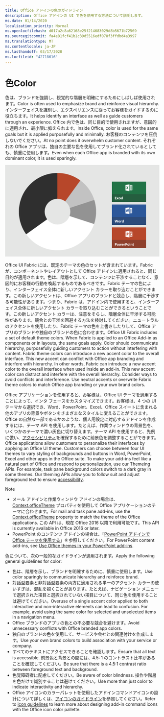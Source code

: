 ```yaml
---
title: Office アドインの色のガイドライン
description: Office アドインの UI で色を使用する方法について説明します。
ms.date: 01/14/2020
localization_priority: Normal
ms.openlocfilehash: d017a2c8a62168e25f214683029d8b5671b72569
ms.sourcegitcommit: fa4e81fcf41b1c39d5516edf078f3ffdbd4a3997
ms.translationtype: MT
ms.contentlocale: ja-JP
ms.lasthandoff: 03/17/2020
ms.locfileid: "42718616"
---
```

# <a name="color"></a><span data-ttu-id="a60d9-103">色</span><span class="sxs-lookup"><span data-stu-id="a60d9-103">Color</span></span>

<span data-ttu-id="a60d9-104">色は、ブランドを強調し、視覚的な階層を明確にするためにしばしば使用されます。</span><span class="sxs-lookup"><span data-stu-id="a60d9-104">Color is often used to emphasize brand and reinforce visual hierarchy.</span></span> <span data-ttu-id="a60d9-105">インターフェイスを識別し、エクスペリエンスに従ってお客様をガイドするのに役立ちます。</span><span class="sxs-lookup"><span data-stu-id="a60d9-105">It helps identify an interface as well as guide customers through an experience.</span></span> <span data-ttu-id="a60d9-106">Office 内で色は、同じ目的で使用されますが、意図的に適用され、最小限に抑えられます。</span><span class="sxs-lookup"><span data-stu-id="a60d9-106">Inside Office, color is used for the same goals but it is applied purposefully and minimally.</span></span> <span data-ttu-id="a60d9-107">お客様のコンテンツを圧倒しないでください。</span><span class="sxs-lookup"><span data-stu-id="a60d9-107">At no point does it overwhelm customer content.</span></span> <span data-ttu-id="a60d9-108">それぞれの Office アプリは、独自の主要な色を使用してブランド化されているとしても、慎重に使用します。</span><span class="sxs-lookup"><span data-stu-id="a60d9-108">Even when each Office app is branded with its own dominant color, it is used sparingly.</span></span>

![Office の配色パターンと、Word、PowerPoint、Excel の配色の画像](../images/office-addins-color-schemes.png)

<span data-ttu-id="a60d9-p102">Office UI Fabric には、既定のテーマの色のセットが含まれています。Fabric が、コンポーネントやレイアウトとして Office アドインに適用されると、同じ目的が適用されます。色は、階層を示して、コンテンツに干渉することなく、意図的にお客様の行動を喚起するものであるべきです。Fabric テーマの色により、インターフェイス全体に新しいアクセント カラーを取り込むことができます。この新しいアクセントは、Office アプリのブランドと競合し、階層に干渉する可能性があります。つまり、Fabric は、アドイン内で使用すると、インターフェイス全体に新しいアクセント カラーを取り込むことができるということです。この新しいアクセント カラーは、注意をそらし、階層全体に干渉する可能性があります。競合との干渉を回避する方法を検討してください。ニュートラルのアクセントを使用したり、Fabric テーマの色を上書きしたりして、Office アプリのブランドや独自のブランドの色に合わせます。</span><span class="sxs-lookup"><span data-stu-id="a60d9-p102">Office UI Fabric includes a set of default theme colors. When Fabric is applied to an Office Add-in as components or in layouts, the same goals apply. Color should communicate hierarchy, purposefully guiding customers to action without interfering with content. Fabric theme colors can introduce a new accent color to the overall interface. This new accent can conflict with Office app branding and interfere with hierarchy. In other words, Fabric can introduce a new accent color to the overall interface when used inside an add-in. This new accent color can distract and interfere with the overall hierarchy. Consider ways to avoid conflicts and interference. Use neutral accents or overwrite Fabric theme colors to match Office app branding or your own brand colors.</span></span>

<span data-ttu-id="a60d9-p103">Office アプリケーションを使用すると、お客様は、Office UI テーマを適用することによって、インタ フェースをカスタマイズできます。お客様は、4 つの UI テーマから選択でき、Word、PowerPoint、Excel、Office スイートに含まれる他のアプリの背景やボタンをさまざまなスタイルに変えることができます。Office の自然な一部であるかのような、個人用設定に対応するアドインを作成するには、テーマ API を使用します。たとえば、作業ウィンドウの背景色を、いくつかのテーマで濃い灰色に切り替えます。テーマ API を使用すると、先例に倣い、[アクセシビリティ](../design/accessibility-guidelines.md)を確保するために前景色を調整することができます。</span><span class="sxs-lookup"><span data-stu-id="a60d9-p103">Office applications allow customers to personalize their interfaces by applying an Office UI theme. Customers can choose between four UI themes to vary styling of backgrounds and buttons in Word, PowerPoint, Excel and other apps in the Office suite. To make your add-ins feel like a natural part of Office and respond to personalization, use our Themeing APIs. For example, task pane background colors switch to a dark gray in some themes. Our theming APIs allow you to follow suit and adjust foreground text to ensure [accessibility](../design/accessibility-guidelines.md).</span></span>

> [!NOTE]
> - <span data-ttu-id="a60d9-124">メール アドインと作業ウィンドウ アドインの場合は、[Context.officeTheme](/javascript/api/office/office.context) プロパティを使用して Office アプリケーションのテーマに合わせます。</span><span class="sxs-lookup"><span data-stu-id="a60d9-124">For mail and task pane add-ins, use the [Context.officeTheme](/javascript/api/office/office.context) property to match the theme of the Office applications.</span></span> <span data-ttu-id="a60d9-125">この API は、現在 Office 2016 以降で利用可能です。</span><span class="sxs-lookup"><span data-stu-id="a60d9-125">This API is currently available in Office 2016 or later.</span></span>
> - <span data-ttu-id="a60d9-126">PowerPoint のコンテンツ アドインの場合は、「[PowerPoint アドインで Office テーマを使用する](../powerpoint/use-document-themes-in-your-powerpoint-add-ins.md)」を参照してください。</span><span class="sxs-lookup"><span data-stu-id="a60d9-126">For PowerPoint content add-ins, see [Use Office themes in your PowerPoint add-ins](../powerpoint/use-document-themes-in-your-powerpoint-add-ins.md).</span></span>

<span data-ttu-id="a60d9-127">色について、次の一般的なガイドラインが適用されます。</span><span class="sxs-lookup"><span data-stu-id="a60d9-127">Apply the following general guidelines for color:</span></span>

* <span data-ttu-id="a60d9-128">色は、階層を示し、ブランドを明確するために、慎重に使用します。</span><span class="sxs-lookup"><span data-stu-id="a60d9-128">Use color sparingly to communicate hierarchy and reinforce brand.</span></span>
* <span data-ttu-id="a60d9-p105">対話型要素と非対話型要素の両方に適用される単一のアクセント カラーの使いすぎは、混乱を招くことがあります。たとえば、ナビゲーション メニューで選択された項目と選択されていない項目について、同じ色を使用することは避けてください。</span><span class="sxs-lookup"><span data-stu-id="a60d9-p105">Overuse of a single accent color applied to both interactive and non-interactive elements can lead to confusion. For example, avoid using the same color for selected and unselected items in a navigation menu.</span></span>
* <span data-ttu-id="a60d9-131">Office ブランドのアプリの色との不必要な競合を避けます。</span><span class="sxs-lookup"><span data-stu-id="a60d9-131">Avoid unnecessary conflicts with Office branded app colors.</span></span>
* <span data-ttu-id="a60d9-132">独自のブランドの色を使用して、サービスや会社との関連付けを作成します。</span><span class="sxs-lookup"><span data-stu-id="a60d9-132">Use your own brand colors to build association with your service or company.</span></span>
* <span data-ttu-id="a60d9-133">すべてのテキストにアクセスできることを確認します。</span><span class="sxs-lookup"><span data-stu-id="a60d9-133">Ensure that all text is accessible.</span></span> <span data-ttu-id="a60d9-134">前景色と背景との間には、4.5: 1 のコントラスト比率があることを確認してください。</span><span class="sxs-lookup"><span data-stu-id="a60d9-134">Be sure that there is a 4.5:1 contrast ratio between foreground text and background.</span></span>
* <span data-ttu-id="a60d9-135">色覚障碍者に配慮してください。</span><span class="sxs-lookup"><span data-stu-id="a60d9-135">Be aware of color blindness.</span></span> <span data-ttu-id="a60d9-136">操作や階層を色だけで識別することは避けてください。</span><span class="sxs-lookup"><span data-stu-id="a60d9-136">Use more than just color to indicate interactivity and hierarchy.</span></span>
* <span data-ttu-id="a60d9-137">Office アイコンのカラーパレットを使用したアドインコマンドアイコンの設計について詳しくは、[アイコンのガイドライン](../design/add-in-icons.md)を参照してください。</span><span class="sxs-lookup"><span data-stu-id="a60d9-137">Refer to [icon guidelines](../design/add-in-icons.md) to learn more about designing add-in command icons with the Office icon color pallette.</span></span>
